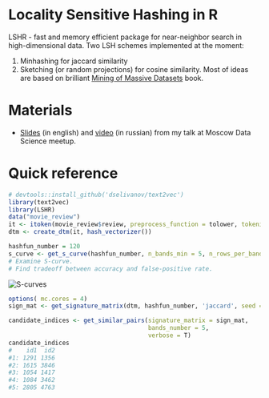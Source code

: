 # Locality Sensitive Hashing in R 
LSHR - fast and memory efficient package for near-neighbor search in high-dimensional data. Two LSH schemes implemented at the moment:

1. Minhashing for jaccard similarity
2. Sketching (or random projections) for cosine similarity.
Most of ideas are based on brilliant [Mining of Massive Datasets](http://www.mmds.org) book. 

# Materials

* [Slides](http://www.slideshare.net/MailRuGroup/okru-finding-similar-items-in-highdimensional-spaces-locality-sensitive-hashing) (in english) and [video](https://youtu.be/ko0a0Z75oZQ?list=PLcJ8pdaABCSk1dNtpgaHvuV5y2gWItuUO) (in russian) from my talk at Moscow Data Science meetup.

# Quick reference
```R
# devtools::install_github('dselivanov/text2vec')
library(text2vec)
library(LSHR)
data("movie_review")
it <- itoken(movie_review$review, preprocess_function = tolower, tokenizer = word_tokenizer)
dtm <- create_dtm(it, hash_vectorizer())

hashfun_number = 120
s_curve <- get_s_curve(hashfun_number, n_bands_min = 5, n_rows_per_band_min = 5)
# Examine S-curve.
# Find tradeoff between accuracy and false-positive rate.
```
![S-curves](https://cloud.githubusercontent.com/assets/5123805/13917531/82d5162a-ef72-11e5-8f5a-59a8d1f1f729.png)
```R
options( mc.cores = 4)
sign_mat <- get_signature_matrix(dtm, hashfun_number, 'jaccard', seed = 12L)

candidate_indices <- get_similar_pairs(signature_matrix = sign_mat,
                                       bands_number = 5,
                                       verbose = T)
candidate_indices                                       
#    id1  id2
#1: 1291 1356
#2: 1615 3846
#3: 1054 1417
#4: 1084 3462
#5: 2805 4763
```
